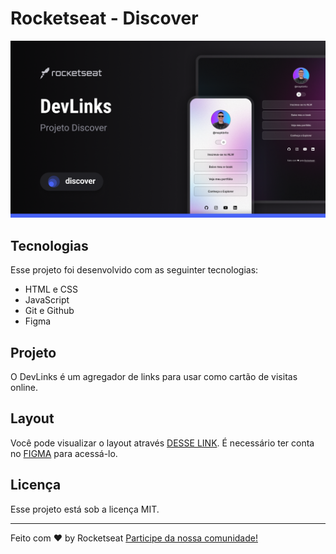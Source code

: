 # Rocketseat - Discover

<div align="center">
<a href="https://github.com/ceicnbr/discover-rocketseat">

![Rocketseat Discover](.github/preview.png)

</a>
</div>

## Tecnologias

Esse projeto foi desenvolvido com as seguinter tecnologias:

- HTML e CSS
- JavaScript
- Git e Github
- Figma

## Projeto

O DevLinks é um agregador de links para usar como cartão de visitas online.

## Layout

Você pode visualizar o layout através [DESSE LINK](https://www.figma.com/community/file/1187422022288947321). É necessário ter conta no [FIGMA](https://figna.com) para acessá-lo.

## Licença

Esse projeto está sob a licença MIT.

---
Feito com ❤ by Rocketseat [Participe da nossa comunidade!](https>//discord.gg/rocketseat)